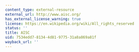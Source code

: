 ```yaml
---
content_type: external-resource
external_url: http://www.aisc.org/
has_external_license_warning: true
license: https://en.wikipedia.org/wiki/All_rights_reserved
status: ''
title: AISC
uid: 7534edd7-8134-4d81-9775-31a8a869a81f
wayback_url: ''
---
```

